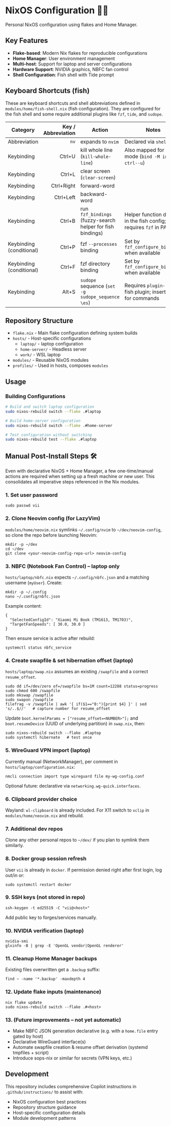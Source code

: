 # NixOS Configuration 🌚🌠

Personal NixOS configuration using flakes and Home Manager.

## Key Features

- **Flake-based**: Modern Nix flakes for reproducible configurations
- **Home Manager**: User environment management
- **Multi-host**: Support for laptop and server configurations
- **Hardware Support**: NVIDIA graphics, NBFC fan control
- **Shell Configuration**: Fish shell with Tide prompt

## Keyboard Shortcuts (fish)

These are keyboard shortcuts and shell abbreviations defined in `modules/home/fish-shell.nix` (fish configuration). They are configured for the fish shell and some require additional plugins like `fzf`, `tide`, and `sudope`.

| Category | Key / Abbreviation | Action | Notes |
|---|---:|---|---|
| Abbreviation | `nv` | expands to `nvim` | Declared via `shellAbbrs` |
| Keybinding | Ctrl+U | kill whole line (`kill-whole-line`) | Also mapped for insert mode (`bind -M insert ctrl--u`) |
| Keybinding | Ctrl+L | clear screen (`clear-screen`) | |
| Keybinding | Ctrl+Right | forward-word | |
| Keybinding | Ctrl+Left | backward-word | |
| Keybinding | Ctrl+B | run `fzf_bindings` (fuzzy-search helper for fish bindings) | Helper function defined in the fish config; requires `fzf` in PATH |
| Keybinding (conditional) | Ctrl+P | fzf `--processes` binding | Set by `fzf_configure_bindings` when available |
| Keybinding (conditional) | Ctrl+F | fzf directory binding | Set by `fzf_configure_bindings` when available |
| Keybinding | Alt+S | `sudope` sequence (`set -g sudope_sequence \es`) | Requires `plugin-sudope` fish plugin; inserts `sudo` for commands |


## Repository Structure

- `flake.nix` - Main flake configuration defining system builds
- `hosts/` - Host-specific configurations
  - `laptop/` - laptop configuration 
  - `home-server/` - Headless server 
  - `work/` - WSL laptop 
- `modules/` - Reusable NixOS modules
- `profiles/` - Used in hosts, composes `modules`

## Usage

### Building Configurations

```bash
# Build and switch laptop configuration
sudo nixos-rebuild switch --flake .#laptop

# Build home-server configuration  
sudo nixos-rebuild switch --flake .#home-server

# Test configuration without switching
sudo nixos-rebuild test --flake .#laptop
```


## Manual Post-Install Steps 🛠️

Even with declarative NixOS + Home Manager, a few one-time/manual actions are required when setting up a fresh machine or new user. This consolidates all imperative steps referenced in the Nix modules.

### 1. Set user password
```
sudo passwd vii
```

### 2. Clone Neovim config (for LazyVim)
`modules/home/neovim.nix` symlinks `~/.config/nvim` to `~/dev/neovim-config`, so clone the repo before launching Neovim:
```
mkdir -p ~/dev
cd ~/dev
git clone <your-neovim-config-repo-url> neovim-config
```

### 3. NBFC (Notebook Fan Control) – laptop only
`hosts/laptop/nbfc.nix` expects `~/.config/nbfc.json` and a matching username (`myUser`). Create:
```
mkdir -p ~/.config
nano ~/.config/nbfc.json
```
Example content:
```
{
  "SelectedConfigId": "Xiaomi Mi Book (TM1613, TM1703)",
  "TargetFanSpeeds": [ 30.0, 30.0 ]
}
```
Then ensure service is active after rebuild:
```
systemctl status nbfc_service
```

### 4. Create swapfile & set hibernation offset (laptop)
`hosts/laptop/swap.nix` assumes an existing `/swapfile` and a correct `resume_offset`.
```
sudo dd if=/dev/zero of=/swapfile bs=1M count=12288 status=progress
sudo chmod 600 /swapfile
sudo mkswap /swapfile
sudo swapon /swapfile
filefrag -v /swapfile | awk '{ if($1=="0:"){print $4} }' | sed 's/..$//'   # capture number for resume_offset
```
Update `boot.kernelParams = ["resume_offset=<NUMBER>"];` and `boot.resumeDevice` (UUID of underlying partition) in `swap.nix`, then:
```
sudo nixos-rebuild switch --flake .#laptop
sudo systemctl hibernate   # test once
```

### 5. WireGuard VPN import (laptop)
Currently manual (NetworkManager), per comment in `hosts/laptop/configuration.nix`:
```
nmcli connection import type wireguard file my-wg-config.conf
```
Optional future: declarative via `networking.wg-quick.interfaces`.

### 6. Clipboard provider choice
Wayland: `wl-clipboard` is already included. For X11 switch to `xclip` in `modules/home/neovim.nix` and rebuild.
### 7. Additional dev repos
Clone any other personal repos to `~/dev/` if you plan to symlink them similarly.
### 8. Docker group session refresh
User `vii` is already in `docker`. If permission denied right after first login, log out/in or:
```
sudo systemctl restart docker
```

### 9. SSH keys (not stored in repo)
```
ssh-keygen -t ed25519 -C "vii@<host>"
```
Add public key to forges/services manually.

### 10. NVIDIA verification (laptop)
```
nvidia-smi
glxinfo -B | grep -E 'OpenGL vendor|OpenGL renderer'
```
### 11. Cleanup Home Manager backups
Existing files overwritten get a `.backup` suffix:
```
find ~ -name '*.backup' -maxdepth 4
```

### 12. Update flake inputs (maintenance)
```
nix flake update
sudo nixos-rebuild switch --flake .#<host>
```

### 13. (Future improvements – not yet automatic)
- Make NBFC JSON generation declarative (e.g. with a `home.file` entry gated by host)
- Declarative WireGuard interface(s)
- Automate swapfile creation & resume offset derivation (systemd tmpfiles + script)
- Introduce sops-nix or similar for secrets (VPN keys, etc.)


## Development

This repository includes comprehensive Copilot instructions in `.github/instructions/` to assist with:
- NixOS configuration best practices
- Repository structure guidance
- Host-specific configuration details
- Module development patterns
